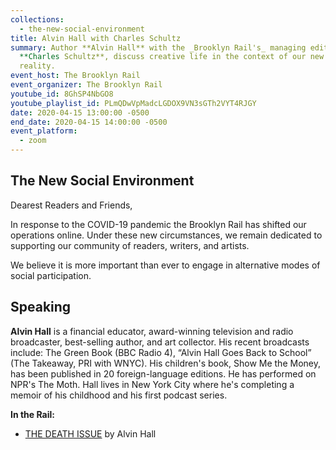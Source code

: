 ```yaml
---
collections:
  - the-new-social-environment
title: Alvin Hall with Charles Schultz
summary: Author **Alvin Hall** with the _Brooklyn Rail's_ managing editor
  **Charles Schultz**, discuss creative life in the context of our new social
  reality.
event_host: The Brooklyn Rail
event_organizer: The Brooklyn Rail
youtube_id: 8GhSP4NbGO8
youtube_playlist_id: PLmQDwVpMadcLGDOX9VN3sGTh2VYT4RJGY
date: 2020-04-15 13:00:00 -0500
end_date: 2020-04-15 14:00:00 -0500
event_platform:
  - zoom
---
```

## The New Social Environment

Dearest Readers and Friends,

In response to the COVID-19 pandemic the Brooklyn Rail has shifted our operations online. Under these new circumstances, we remain dedicated to supporting our community of readers, writers, and artists.

We believe it is more important than ever to engage in alternative modes of social participation.

## Speaking

**Alvin Hall** is a financial educator, award-winning television and radio broadcaster, best-selling author, and art collector. His recent broadcasts include: The Green Book (BBC Radio 4), “Alvin Hall Goes Back to School” (The Takeaway, PRI with WNYC). His children's book, Show Me the Money, has been published in 20 foreign-language editions. He has performed on NPR's The Moth. Hall lives in New York City where he's completing a memoir of his childhood and his first podcast series.

**In the Rail:**

* [THE DEATH ISSUE](https://brooklynrail.org/2020/02/editorsmessage/The-Death-Issue) by Alvin Hall
